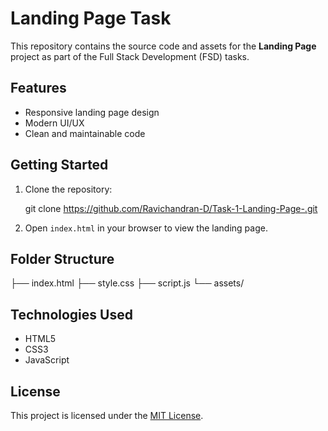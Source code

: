 # Landing Page Task

This repository contains the source code and assets for the **Landing Page** project as part of the Full Stack Development (FSD) tasks.

## Features

- Responsive landing page design
- Modern UI/UX
- Clean and maintainable code

## Getting Started

1. Clone the repository:

    git clone https://github.com/Ravichandran-D/Task-1-Landing-Page-.git

2. Open `index.html` in your browser to view the landing page.

## Folder Structure

├── index.html
├── style.css
├── script.js
└── assets/

## Technologies Used

- HTML5
- CSS3
- JavaScript

## License

This project is licensed under the [MIT License](LICENSE).